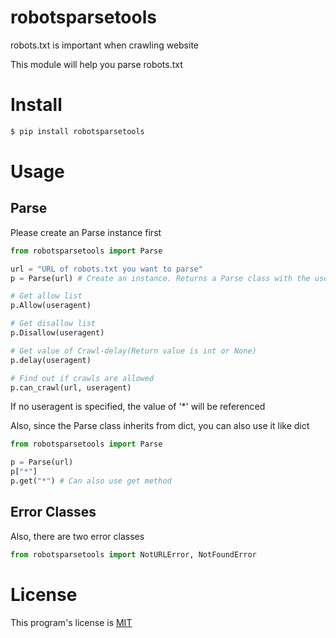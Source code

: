 # robotsparsetools
robots.txt is important when crawling website  

This module will help you parse robots.txt

# Install
```bash
$ pip install robotsparsetools
```

# Usage
## Parse
Please create an Parse instance first  

```python
from robotsparsetools import Parse

url = "URL of robots.txt you want to parse"
p = Parse(url) # Create an instance. Returns a Parse class with the useragent as the key

# Get allow list
p.Allow(useragent)

# Get disallow list
p.Disallow(useragent)

# Get value of Crawl-delay(Return value is int or None)
p.delay(useragent)

# Find out if crawls are allowed
p.can_crawl(url, useragent)
```

If no useragent is specified, the value of '*' will be referenced  

Also, since the Parse class inherits from dict, you can also use it like dict

```python
from robotsparsetools import Parse

p = Parse(url)
p["*"]
p.get("*") # Can also use get method
``` 

## Error Classes
Also, there are two error classes

```python
from robotsparsetools import NotURLError, NotFoundError
```

# License
This program's license is [MIT](https://github.com/mino-38/robotsparsetools/blob/main/LICENSE)
